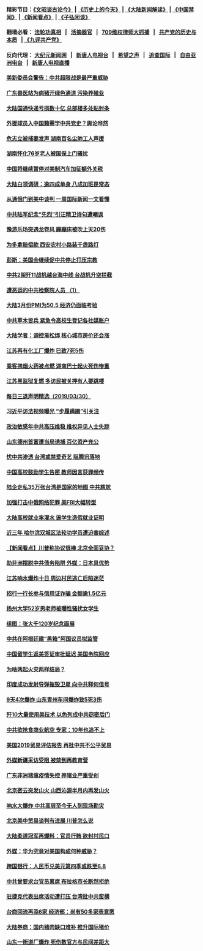 #### 精彩节目：[《文昭谈古论今》](http://134.209.198.168/wenzhao) | [《历史上的今天》](http://134.209.198.168/today-in-history) | [《大陆新闻解读》](http://134.209.198.168/ntdtv-comedy) | [《中国禁闻》](http://134.209.198.168/ntdtv-news) | [《新闻看点》](http://134.209.198.168/news-insight) | [《子弘闲谈》](http://134.209.198.168/zihongxiantan/) 

  #### 翻墙必看： [法轮功真相](http://134.209.198.168:10000/videos/truth.html) &nbsp;&nbsp;|&nbsp;&nbsp; [活摘器官](http://134.209.198.168:10000/videos/res/Organs/) &nbsp;&nbsp;|&nbsp;&nbsp; [709维权律师大抓捕](http://134.209.198.168:10000/videos/709/) &nbsp;&nbsp;|&nbsp;&nbsp; [共产党的历史与本质](http://134.209.198.168:10000/videos/ccp.html) &nbsp;&nbsp;| [《九评共产党》](http://134.209.198.168:10000/videos/jiuping/) 

#### 反向代理： [大纪元新闻网](http://134.209.198.168:10080/) &nbsp;&nbsp;|&nbsp;&nbsp; [新唐人电视台](http://134.209.198.168:8000/) &nbsp;&nbsp;|&nbsp;&nbsp; [希望之声](http://134.209.198.168:8200/) &nbsp;&nbsp;|&nbsp;&nbsp; [追查国际](http://134.209.198.168:10010/) &nbsp;&nbsp;|&nbsp;&nbsp; [自由亚洲电台](http://134.209.198.168:9800/) &nbsp;&nbsp;|&nbsp;&nbsp; [新唐人电视直播](http://134.209.198.168/) 

#### [美新委员会警告：中共超限战是最严重威胁](../pages/nsc413/n11153754.md?t=04010037) 

#### [广东兽医站为病猪开绿色通道 污染养殖业](../pages/nsc413/n11153681.md?t=04010037) 

#### [大陆国通快递亏损数十亿 总部楼多处贴封条](../pages/nsc413/n11153636.md?t=04010037) 

#### [外援球员入中国籍需学中共党史？舆论哗然](../pages/nsc413/n11153385.md?t=04010037) 

#### [危志立被捕妻发声 湖南百名尘肺工人声援](../pages/nsc413/n11152042.md?t=04010037) 

#### [湖南怀化76岁老人被国保上门骚扰](../pages/nsc413/n11153338.md?t=04010037) 

#### [中国将继续暂停对美制汽车加征额外关税](../pages/nsc413/n11153472.md?t=04010037) 

#### [大陆白领调研：逾四成单身 八成加班是常态](../pages/nsc413/n11153200.md?t=04010037) 

#### [从通俄门到美中谈判 一周国际新闻一文看懂](../pages/nsc413/n11151265.md?t=04010037) 

#### [中共陆军纪念“先烈”引汪精卫诗句遭嘲讽](../pages/nsc413/n11153345.md?t=04010037) 

#### [豫游乐场突遇龙卷风 蹦蹦床被吹上天20伤](../pages/nsc413/n11153169.md?t=04010037) 

#### [为多拿赔偿款 西安农村小路装千盏路灯](../pages/nsc413/n11153213.md?t=04010037) 

#### [彭斯：美国会继续促中共停止打压宗教](../pages/nsc413/n11153230.md?t=04010037) 


#### [中共2架歼11战机越台海中线 台战机升空拦截](../pages/nsc413/n11153165.md?t=04010037) 

#### [遭恶运的中共检察院人员 （1）](../pages/nsc413/n11152763.md?t=04010037) 

#### [大陆3月份PMI为50.5 经济仍面临考验](../pages/nsc413/n11152922.md?t=04010037) 

#### [中共草木皆兵 紧急令高校生登记各社媒账户](../pages/nsc413/n11152969.md?t=04010037) 

#### [大陆学者：调控渐松绑 核心城市房价还会涨](../pages/nsc413/n11152442.md?t=04010037) 

#### [江苏再有化工厂爆炸 已致7死5伤](../pages/nsc413/n11152609.md?t=04010037) 

#### [乘客携烟火药被点燃 湖南巴士起火死伤惨重](../pages/nsc413/n11152258.md?t=04010037) 

#### [江苏黑监狱复燃 多访民被关押有人要跳楼](../pages/nsc413/n11152399.md?t=04010037) 

#### [每日三退声明精选（2019/03/30）](../pages/nsc413/n11152285.md?t=04010037) 

#### [习近平访法视频曝光 “步履蹒跚”引关注](../pages/nsc413/n11151984.md?t=04010037) 

#### [政治敏感年中共高压维稳 维权异见人士失踪](../pages/nsc413/n11151096.md?t=04010037) 

#### [山东德州首富遭当局诱捕 百亿资产充公](../pages/nsc413/n11151203.md?t=04010037) 

#### [忧中共渗透 台湾或禁爱奇艺 阻腾讯落地](../pages/nsc413/n11151626.md?t=04010037) 

#### [中国高校鼓励学生告密 教师因言获罪频传](../pages/nsc413/n11151725.md?t=04010037) 

#### [陆企走私35万张台湾是国家的地图 中共尴尬](../pages/nsc413/n11151572.md?t=04010037) 

#### [加强打击中俄网络犯罪 美FBI大幅转型](../pages/nsc413/n11151611.md?t=04010037) 

#### [大陆高校就业率灌水 逼学生造假就业证明](../pages/nsc413/n11151599.md?t=04010037) 

#### [近三年 哈尔滨双城区法轮功学员遭迫害综述](../pages/nsc413/n11151453.md?t=04010037) 

#### [【新闻看点】川普称协议很棒 北京全面妥协？](../pages/nsc413/n11151468.md?t=04010037) 

#### [助非洲摆脱中共债务陷阱 外媒：日本具优势](../pages/nsc413/n11151637.md?t=04010037) 

#### [江苏响水爆炸十日 周边村民逃亡后陷迷茫](../pages/nsc413/n11151609.md?t=04010037) 

#### [招行一行长参与信用证诈骗 金额逾1.5亿元](../pages/nsc413/n11151337.md?t=04010037) 

#### [扬州大学52岁男老师被曝性骚扰女学生](../pages/nsc413/n11151543.md?t=04010037) 

#### [组图：张大千120岁纪念画展](../pages/nsc413/n11150983.md?t=04010037) 

#### [中共在阿根廷建“黑箱”阿国议员拟监管](../pages/nsc413/n11151549.md?t=04010037) 

#### [中国留学生返美签证审批延迟 美国务院回应](../pages/nsc413/n11151314.md?t=04010037) 

#### [为啥两起火灾两样结局？](../pages/nsc413/n11151267.md?t=04010037) 

#### [印度成功发射导弹摧毁卫星 向中共释何信号](../pages/nsc413/n11151376.md?t=04010037) 

#### [9天4次爆炸 山东青州车间爆炸致5死3伤](../pages/nsc413/n11151235.md?t=04010037) 


#### [歼10大量使用美技术 以色列成中共窃密后门](../pages/nsc413/n11143429.md?t=04010037) 

#### [中共欲抢食商业航空 专家：10年也追不上](../pages/nsc413/n11150804.md?t=04010037) 

#### [美国2019贸易评估报告 再批中共不公平贸易](../pages/nsc413/n11150818.md?t=04010037) 

#### [外媒新疆采访受阻 被禁到再教育营](../pages/nsc413/n11150837.md?t=04010037) 

#### [广东非洲猪瘟疫情失控 养猪业严重受创](../pages/nsc413/n11150708.md?t=04010037) 

#### [北京密云突发山火 山西沁源半月内再发山火](../pages/nsc413/n11150744.md?t=04010037) 

#### [响水大爆炸 中共高层至今无人到现场勘灾](../pages/nsc413/n11150736.md?t=04010037) 

#### [北京美中贸易谈判有进展 川普怎么说](../pages/nsc413/n11150224.md?t=04010037) 

#### [大陆柔道冠军再爆料：官员行贿 欲封村民口](../pages/nsc413/n11150252.md?t=04010037) 

#### [外媒：华为究竟对美国构成何种威胁？](../pages/nsc413/n11149562.md?t=04010037) 

#### [跨国银行：人民币兑美元第四季或跌至6.8](../pages/nsc413/n11150378.md?t=04010037) 

#### [中共曾要求台官员离席 布拉格市长断然拒绝](../pages/nsc413/n11150348.md?t=04010037) 

#### [驻捷克代表出席活动遭打压 台湾批中共蛮横](../pages/nsc413/n11150312.md?t=04010037) 

#### [台商回流再添6家 经济部：尚有50多家表意愿](../pages/nsc413/n11150279.md?t=04010037) 

#### [大陆券商：国内猪肉缺口难补 推升国际猪价](../pages/nsc413/n11150110.md?t=04010037) 

#### [山东一街道厂爆炸 死伤数官方与民间差距大](../pages/nsc413/n11150070.md?t=04010037) 


